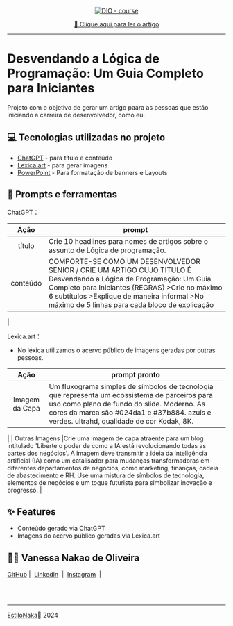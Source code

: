 <p align="center">
<a href="https://dio.me/"><img src="https://img.shields.io/badge/DIO-Course-28DA77?logo=youtube" alt="DIO - course"></a>

<p align="center">
<a href="https://digitalinnovation.one/artigos/desvendando-a-logica-de-programacao-um-guia-para-iniciantes" title="View PDF now"> 📕 Clique aqui para ler o artigo</a>
</p>

-------

# Desvendando a Lógica de Programação: Um Guia Completo para Iniciantes

Projeto com o objetivo de gerar um artigo paara as pessoas que estão iniciando a carreira de desenvolvedor, como eu.


## 💻 Tecnologias utilizadas no projeto

- [ChatGPT](https://chat.openai.com/) - para título e conteúdo
- [Lexica.art](https://lexica.art/) - para gerar imagens
- [PowerPoint](https://www.microsoft.com/en/microsoft-365/powerpoint) - Para formatação de banners e Layouts

## 📄 Prompts e ferramentas


ChatGPT：

|   Ação   | prompt                                                                                                                                                                                                                                                                         |
| :------: | ------------------------------------------------------------------------------------------------------------------------------------------------------------------------------------------------------------------------------------------------------------------------------ |
|  título  | Crie 10 headlines para nomes de artigos sobre o assunto de Lógica de programação.                                                                                                                                                                                                 |
| conteúdo |COMPORTE-SE COMO UM DESENVOLVEDOR SENIOR / CRIE UM ARTIGO CUJO TITULO É Desvendando a Lógica de Programação: Um Guia Completo para Iniciantes {REGRAS} >Crie no máximo 6 subtítulos >Explique de maneira informal >No máximo de 5 linhas para cada bloco de explicação
 |


Lexica.art：

- No léxica utilizamos o acervo público de imagens geradas por outras pessoas.

|   Ação   | prompt pronto                                                                                                                                                                                                                                                                        |
| :------: | ------------------------------------------------------------------------------------------------------------------------------------------------------------------------------------------------------------------------------------------------------------------------------ |
|  Imagem da Capa  | Um fluxograma simples de símbolos de tecnologia que representa um ecossistema de parceiros para uso como plano de fundo do slide. Moderno. As cores da marca são #024da1 e #37b884. azuis e verdes. ultrahd, qualidade de cor Kodak, 8K.
|
| Outras Imagens |Crie uma imagem de capa atraente para um blog intitulado 'Liberte o poder de como a IA está revolucionando todas as partes dos negócios'. A imagem deve transmitir a ideia da inteligência artificial (IA) como um catalisador para mudanças transformadoras em diferentes departamentos de negócios, como marketing, finanças, cadeia de abastecimento e RH. Use uma mistura de símbolos de tecnologia, elementos de negócios e um toque futurista para simbolizar inovação e progresso.
 |




## ✨ Features

- Conteúdo gerado via ChatGPT
- Imagens do acervo público geradas via Lexica.art

## 👨‍💻 Vanessa Nakao de Oliveira

<a href="https://github.com/EstiloNaka">
    GitHub</a>&nbsp;|&nbsp;
    <a href="https://www.linkedin.com/in/vanessa-nakao-de-oliveira-2337b7b1/">LinkedIn</a>
&nbsp;|&nbsp;
    <a href="https://www.instagram.com/vanessanakao?igsh=a3Fxam5lYmRzMGE2">
    Instagram</a>
&nbsp;|&nbsp;</p>
</p>
<br/><br/>
<p>
    
---

[EstiloNaka](https://github.com/EstiloNaka/createEbook)💜
2024
